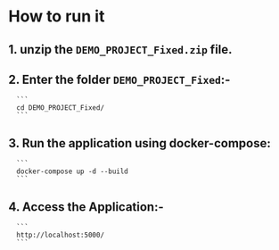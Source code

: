 # How to run it

## 1. unzip the `DEMO_PROJECT_Fixed.zip` file.

## 2. Enter the folder `DEMO_PROJECT_Fixed`:-

      ```
      cd DEMO_PROJECT_Fixed/
      ```

## 3. Run the application using docker-compose:

      ```
      docker-compose up -d --build
      ```

## 4. Access the Application:-

      ```
      http://localhost:5000/
      ```
